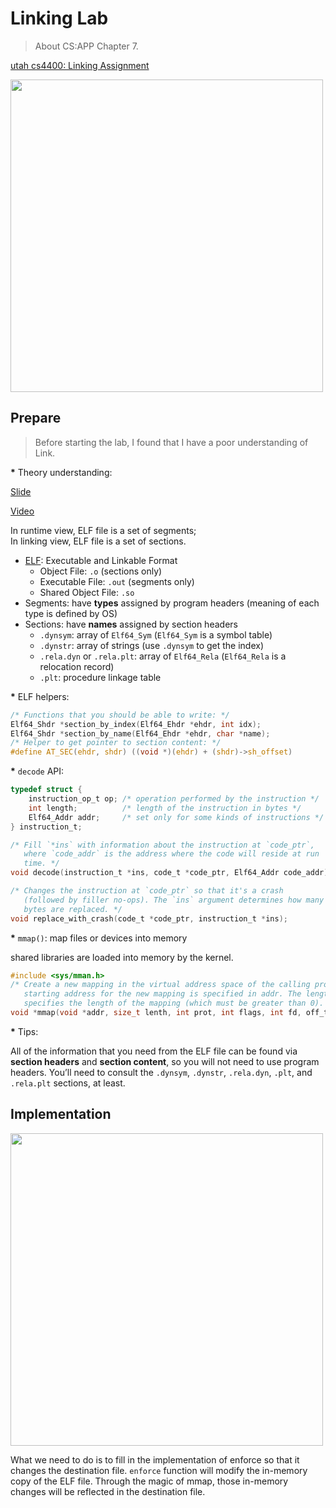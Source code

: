 # Linking Lab

> About CS:APP Chapter 7.

[utah cs4400: Linking Assignment](https://my.eng.utah.edu/~cs4400/linklab.html)

<img src="https://user-images.githubusercontent.com/70138429/182342361-89ee79a0-d4a6-4e1b-a6c3-5c4d3e3b3787.jpg" width="500px">

## Prepare

> Before starting the lab, I found that I have a poor understanding of Link.

<strong>*</strong> Theory understanding:

[Slide](https://my.eng.utah.edu/~cs4400/elf.pdf)

[Video](https://www.youtube.com/watch?v=6cq9T2zvuz4)

In runtime view, ELF file is a set of segments;<br/>
In linking view, ELF file is a set of sections.

* [ELF](https://en.wikipedia.org/wiki/Executable_and_Linkable_Format):
  Executable and Linkable Format
    * Object File: `.o` (sections only)
    * Executable File: `.out` (segments only)
    * Shared Object File: `.so`
* Segments: have **types** assigned by program headers (meaning of each type
  is defined by OS)
* Sections: have **names** assigned by section headers
    * `.dynsym`: array of `Elf64_Sym` (`Elf64_Sym` is a symbol table)
    * `.dynstr`: array of strings (use `.dynsym` to get the index)
    * `.rela.dyn` or `.rela.plt`: array of `Elf64_Rela` (`Elf64_Rela` is a relocation record)
    * `.plt`: procedure linkage table

<strong>*</strong> ELF helpers:

```c
/* Functions that you should be able to write: */
Elf64_Shdr *section_by_index(Elf64_Ehdr *ehdr, int idx);
Elf64_Shdr *section_by_name(Elf64_Ehdr *ehdr, char *name);
/* Helper to get pointer to section content: */
#define AT_SEC(ehdr, shdr) ((void *)(ehdr) + (shdr)->sh_offset)
```

<strong>*</strong> `decode` API:

```c
typedef struct {
    instruction_op_t op; /* operation performed by the instruction */
    int length;          /* length of the instruction in bytes */
    Elf64_Addr addr;     /* set only for some kinds of instructions */
} instruction_t;

/* Fill `*ins` with information about the instruction at `code_ptr`,
   where `code_addr` is the address where the code will reside at run
   time. */
void decode(instruction_t *ins, code_t *code_ptr, Elf64_Addr code_addr);

/* Changes the instruction at `code_ptr` so that it's a crash
   (followed by filler no-ops). The `ins` argument determines how many
   bytes are replaced. */
void replace_with_crash(code_t *code_ptr, instruction_t *ins);
```

<strong>*</strong> `mmap()`: map files or devices into memory

shared libraries are loaded into memory by the kernel.

```c
#include <sys/mman.h>
/* Create a new mapping in the virtual address space of the calling process. The
   starting address for the new mapping is specified in addr. The length argument
   specifies the length of the mapping (which must be greater than 0). */
void *mmap(void *addr, size_t lenth, int prot, int flags, int fd, off_t offset);
```

<strong>*</strong> Tips:

All of the information that you need from the ELF file can be found via
**section headers** and **section content**, so you will not need to use program
headers. You’ll need to consult the `.dynsym`, `.dynstr`, `.rela.dyn`, `.plt`,
and `.rela.plt` sections, at least.

## Implementation

<img src="https://user-images.githubusercontent.com/70138429/182309175-ad154769-ca0d-4bfc-8c64-5a136d494fa0.png" width="500px"/>

What we need to do is to fill in the implementation of enforce so that it
changes the destination file. `enforce` function will modify the in-memory
copy of the ELF file. Through the magic of mmap, those in-memory changes
will be reflected in the destination file.
